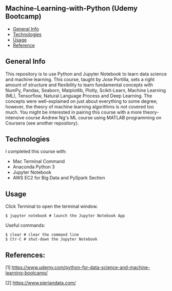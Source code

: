 ## Machine-Learning-with-Python (Udemy Bootcamp)

* [General Info](#general-info)
* [Technologies](#technologies)
* [Usage](#usage)
* [Reference](#reference)

## General Info

This repository is to use Python and Jupyter Notebook to learn data science and machine learning. This course, taught by Jose Portilla, sets a right amount of structure and flexibility to learn fundamental concepts with NumPy, Pandas, Seaborn, Matplotlib, Plotly, Scikit-Learn, Machine Learning (ML), Tensorflow, Natural Language Process and Deep Learning. 
The concepts were well-explained on just about everything to some degree; however, the theory of machine learning algorithms is not covered too much. 
You might be interested in pairing this course with a more theory-intensive course Andrew Ng's ML course using MATLAB programming on Coursera (see another repository). 

## Technologies
I completed this course with:
* Mac Terminal Command
* Anaconda Python 3 
* Jupyter Notebook
* AWS EC2 for Big Data and PySpark Section

## Usage

Click Terminal to open the terminal window.
```
$ jupyter notebook # launch the Jupyter Notebook App
```
Useful commands:
```
$ clear # clear the command line
$ Ctr-C # shut-down the Jupyter Notebook
```
## References:
[1]  https://www.udemy.com/python-for-data-science-and-machine-learning-bootcamp/

[2]  https://www.pieriandata.com/
